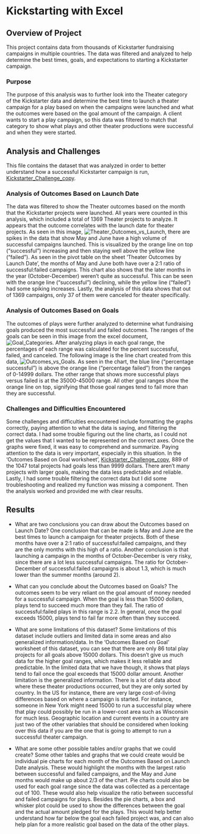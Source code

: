 # Kickstarting with Excel

## Overview of Project
This project contains data from thousands of Kickstarter fundraising campaigns in multiple countries.  The data was filtered and analyzed to help determine the best times, goals, and expectations to starting a Kickstarter campaign. 

### Purpose
The purpose of this analysis was to further look into the Theater category of the Kickstarter data and determine the best time to launch a theater campaign for a play based on when the campaigns were launched and what the outcomes were based on the goal amount of the campaign.  A client wants to start a play campaign, so this data was filtered to match that category to show what plays and other theater productions were successful and when they were started.  

## Analysis and Challenges
This file contains the dataset that was analyzed in order to better understand how a successful Kickstarter campaign is run, [Kickstarter_Challenge_copy](path/to/Kickstarter_Challenge_copy.xlxs).

### Analysis of Outcomes Based on Launch Date
The data was filtered to show the Theater outcomes based on the month that the Kickstarter projects were launched. All years were counted in this analysis, which included a total of 1369 Theater projects to analyze. It appears that the outcome correlates with the launch date for theater projects.  As seen in this image, ![Theater_Outcomes_vs_Launch](path/to/Theater_Outcomes_vs_Launch.png), there are spikes in the data that show May and June have a high volume of successful campaigns launched.  This is visualized by the orange line on top (“successful”) increasing and then staying well above the yellow line (“failed”).  As seen in the pivot table on the sheet ‘Theater Outcomes by Launch Date’, the months of May and June both have over a 2:1 ratio of successful:failed campaigns. This chart also shows that the later months in the year (October-December) weren’t quite as successful.  This can be seen with the orange line (“successful”) declining, while the yellow line (“failed”) had some spiking increases.  Lastly, the analysis of this data shows that out of 1369 campaigns, only 37 of them were canceled for theater specifically.  

### Analysis of Outcomes Based on Goals
The outcomes of plays were further analyzed to determine what fundraising goals produced the most successful and failed outcomes. The ranges of the goals can be seen in this image from the excel document, ![Goal_Categories](path/to/Goal_Categories.png).  After analyzing plays in each goal range, the percentages of each range was calculated for the percent successful, failed, and canceled.  The following image is the line chart created from this data, ![Outcomes_vs_Goals](path/to/Outcomes_vs_Goals.png).  As seen in the chart, the blue line (“percentage successful”) is above the orange line (“percentage failed”) from the ranges of 0-14999 dollars.  The other range that shows more successful plays versus failed is at the 35000-45000 range.  All other goal ranges show the orange line on top, signifying that those goal ranges tend to fail more than they are successful.  

### Challenges and Difficulties Encountered
Some challenges and difficulties encountered include formatting the graphs correctly, paying attention to what the data is saying, and filtering the correct data.  I had some trouble figuring out the line charts, as I could not get the values that I wanted to be represented on the correct axes.  Once the graphs were fixed, it was easy to comprehend and summarize.  Paying attention to the data is very important, especially in this situation.  In the ‘Outcomes Based on Goal worksheet’, [Kickstarter_Challenge_copy](path/to/Kickstarter_Challenge_copy.xlxs), 889 of the 1047 total projects had goals less than 9999 dollars. There aren’t many projects with larger goals, making the data less predictable and reliable.  Lastly, I had some trouble filtering the correct data but I did some troubleshooting and realized my function was missing a component. Then the analysis worked and provided me with clear results.  

## Results

- What are two conclusions you can draw about the Outcomes based on Launch Date?
One conclusion that can be made is May and June are the best times to launch a campaign for theater projects.  Both of these months have over a 2:1 ratio of successful:failed campaigns, and they are the only months with this high of a ratio.  Another conclusion is that launching a campaign in the months of October-December is very risky, since there are a lot less successful campaigns.  The ratio for October-December of successful:failed campaigns is about 1.3, which is much lower than the summer months (around 2). 

- What can you conclude about the Outcomes based on Goals?
The outcomes seem to be very reliant on the goal amount of money needed for a successful campaign.  When the goal is less than 15000 dollars, plays tend to succeed much more than they fail.  The ratio of successful:failed plays in this range is 2.2. In general, once the goal exceeds 15000, plays tend to fail far more often than they succeed. 

- What are some limitations of this dataset?
Some limitations of this dataset include outliers and limited data in some areas and also generalized information/data. In the ‘Outcomes Based on Goal’ worksheet of this dataset, you can see that there are only 86 total play projects for all goals above 15000 dollars.  This doesn’t give us much data for the higher goal ranges, which makes it less reliable and predictable.  In the limited data that we have though, it shows that plays tend to fail once the goal exceeds that 15000 dollar amount.  Another limitation is the generalized information.  There is a lot of data about where these theater productions occurred, but they are only sorted by country. In the US for instance, there are very large cost-of-living differences based on where a campaign is started.  For instance, someone in New York might need 15000 to run a successful play where that play could possibly be run in a lower-cost area such as Wisconsin for much less. Geographic location and current events in a country are just two of the other variables that should be considered when looking over this data if you are the one that is going to attempt to run a successful theater campaign.

- What are some other possible tables and/or graphs that we could create?
Some other tables and graphs that we could create would be individual pie charts for each month of the Outcomes Based on Launch Date analysis.  These would highlight the months with the largest ratio between successful and failed campaigns, and the May and June months would make up about 2/3 of the chart.  Pie charts could also be used for each goal range since the data was collected as a percentage out of 100. These would also help visualize the ratio between successful and failed campaigns for plays.  Besides the pie charts, a box and whisker plot could be used to show the differences between the goal and the actual amount pledged for the plays.  This would help better understand how far below the goal each failed project was, and can also help plan for a more realistic goal based on the data of the other plays. 
